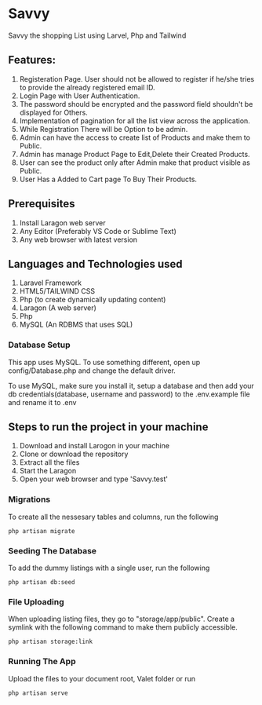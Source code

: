 
# Savvy
Savvy the shopping List using Larvel, Php and Tailwind

## Features:
1. Registeration Page. User should not be allowed to register if he/she tries to provide the already registered email ID.
2. Login Page with User Authentication.
3. The password should be encrypted and the password field shouldn't be displayed for Others.
4. Implementation of pagination for all the list view across the application.
5. While Registration There will be Option to be admin.
6. Admin can have the access to create list of Products and make them to Public.
7. Admin has manage Product Page to Edit,Delete their Created Products.
8. User can see the product only after Admin make that product visible as Public.
9. User Has a Added to Cart page To Buy Their Products.

## Prerequisites
1. Install Laragon web server
2. Any Editor (Preferably VS Code or Sublime Text)
3. Any web browser with latest version

## Languages and Technologies used
1. Laravel Framework
2. HTML5/TAILWIND CSS
3. Php (to create dynamically updating content)
4. Laragon (A web server)
5. Php
6. MySQL (An RDBMS that uses SQL)




### Database Setup
This app uses MySQL. To use something different, open up config/Database.php and change the default driver.

To use MySQL, make sure you install it, setup a database and then add your db credentials(database, username and password) to the .env.example file and rename it to .env


## Steps to run the project in your machine
1. Download and install Larogon in your machine
2. Clone or download the repository
3. Extract all the files
4. Start the Laragon
5. Open your web browser and type 'Savvy.test'

### Migrations
To create all the nessesary tables and columns, run the following
```
php artisan migrate
```

### Seeding The Database
To add the dummy listings with a single user, run the following
```
php artisan db:seed
```

### File Uploading
When uploading listing files, they go to "storage/app/public". Create a symlink with the following command to make them publicly accessible.
```
php artisan storage:link
```

### Running The App
Upload the files to your document root, Valet folder or run 
```
php artisan serve
```

  
